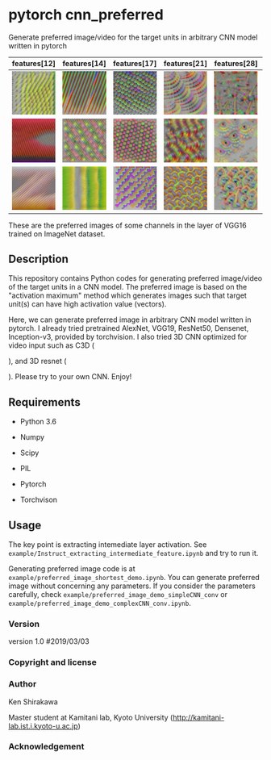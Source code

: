 # pytorch cnn_preferred

  Generate preferred image/video for the target units in arbitrary CNN model written in pytorch

| features[12]                                                 | features[14]                                                 | features[17]                                                 | features[21]                                                 |                         features[28]                         | classifier[6]                                                |
| ------------------------------------------------------------ | ------------------------------------------------------------ | ------------------------------------------------------------ | ------------------------------------------------------------ | :----------------------------------------------------------: | ------------------------------------------------------------ |
| ![preferred_img_layer_features[12]_channel_111](image_gallery/preferred_img_layer_features[12]_channel_111.jpg) | ![preferred_img_layer_features[14]_channel_10](image_gallery/preferred_img_layer_features[14]_channel_10.jpg) | ![preferred_img_layer_features[17]_channel_174](image_gallery/preferred_img_layer_features[17]_channel_174.jpg) | ![preferred_img_layer_features[21]_channel_95](image_gallery/preferred_img_layer_features[21]_channel_95.jpg) | ![preferred_img_layer_features[28]_channel_5](image_gallery/preferred_img_layer_features[28]_channel_5.jpg) | ![preferred_img_layer_classifier[6]_channel_168](image_gallery/preferred_img_layer_classifier[6]_channel_168.jpg) |
| ![preferred_img_layer_features[12]_channel_188](image_gallery/preferred_img_layer_features[12]_channel_188.jpg) | ![preferred_img_layer_features[14]_channel_102](image_gallery/preferred_img_layer_features[14]_channel_102.jpg) | ![preferred_img_layer_features[17]_channel_260](image_gallery/preferred_img_layer_features[17]_channel_260.jpg) | ![preferred_img_layer_features[21]_channel_183](image_gallery/preferred_img_layer_features[21]_channel_183.jpg) | ![preferred_img_layer_features[28]_channel_311](image_gallery/preferred_img_layer_features[28]_channel_311.jpg) | ![preferred_img_layer_classifier[6]_channel_410](image_gallery/preferred_img_layer_classifier[6]_channel_410.jpg) |
| ![preferred_img_layer_features[12]_channel_244](image_gallery/preferred_img_layer_features[12]_channel_244.jpg) | ![preferred_img_layer_features[14]_channel_164](image_gallery/preferred_img_layer_features[14]_channel_164.jpg) | ![preferred_img_layer_features[17]_channel_362](image_gallery/preferred_img_layer_features[17]_channel_362.jpg) | ![preferred_img_layer_features[21]_channel_406](image_gallery/preferred_img_layer_features[21]_channel_406.jpg) | ![preferred_img_layer_features[28]_channel_427](image_gallery/preferred_img_layer_features[28]_channel_427.jpg) | ![preferred_img_layer_classifier[6]_channel_601](image_gallery/preferred_img_layer_classifier[6]_channel_601.jpg) |

These are the preferred images of some channels in the layer of VGG16 trained on ImageNet dataset.

## Description

  This repository contains Python codes for generating preferred image/video of the target units in a CNN model. The preferred image is based on the "activation maximum" method which generates images such that target unit(s) can have high activation value (vectors).

  Here, we can generate preferred image in arbitrary CNN model written in pytorch. I already tried  pretrained AlexNet, VGG19, ResNet50, Densenet, Inception-v3, provided by torchvision. I also tried 3D CNN optimized for video input such as C3D (

[pretrained on Sports1M dataset]: https://github.com/DavideA/c3d-pytorch

), and 3D resnet (

[pertained on Moments in time dataset]: https://github.com/metalbubble/moments_models

). Please try to your own CNN. Enjoy!

## Requirements

- Python 3.6

- Numpy
- Scipy
- PIL
- Pytorch
- Torchvison

## Usage

The key point is extracting intemediate layer activation. See `example/Instruct_extracting_intermediate_feature.ipynb` and try to run it.

Generating preferred image code is at `example/preferred_image_shortest_demo.ipynb`. You can generate preferred image without concerning any parameters. If you consider the parameters carefully, check `example/preferred_image_demo_simpleCNN_conv` or `example/preferred_image_demo_complexCNN_conv.ipynb`.

### Version

version 1.0 #2019/03/03

### Copyright and license



### Author

Ken Shirakawa

Master student at Kamitani lab, Kyoto University (http://kamitani-lab.ist.i.kyoto-u.ac.jp)



### Acknowledgement





